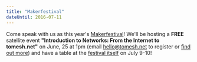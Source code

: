 ```yaml
---
title: "Makerfestival"
dateUntil: 2016-07-11
---
```


Come speak with us as this year's [Makerfestival](http://makerfestival.ca)! We'll be hosting a **FREE** satellite event **"Introduction to Networks: From the Internet to tomesh.net"** on June, 25 at 1pm (email [hello@tomesh.net](mailto:hello@tomesh.net) to register or [find out more]()) and have a table at the [festival itself](http://makerfestival.ca) on July 9-10!
